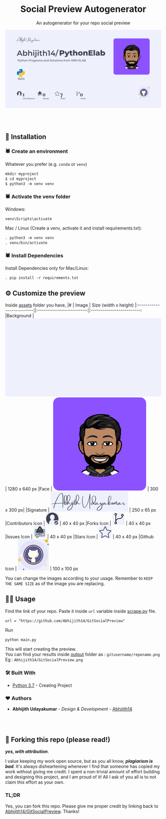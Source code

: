 <h1 align="center">
  Social Preview Autogenerator
</h1>
<p align="center">
  An autogenerator for your repo social preview
</p>

![demo](https://raw.githubusercontent.com/Abhijith14/GitSocialPreview/master/assets/sample.png)

<br>
<br>


## 📕 Installation

### 🕷️ Create an environment
Whatever you prefer (e.g. `conda` or `venv`)
```console
mkdir myproject
$ cd myproject
$ python3 -m venv venv
```

### 🕷️ Activate the venv folder
Windows:
```console
venv\Scripts\activate
```
Mac / Linux (Create a venv, activate it and install requirements.txt):
```console
. python3 -m venv venv
. venv/bin/activate
```

### 🕷️ Install Dependencies

Install Dependencies only for Mac/Linux:
 ```console
. pip install -r requirements.txt
 ```


## ⚙️ Customize the preview
Inside [assets](assets/) folder you have, 
|#                          |  Image                    | Size (width x height)
|:-------------------------:|:-------------------------:|:-------------------------:
|Background         |  ![bg](https://raw.githubusercontent.com/Abhijith14/GitSocialPreview/master/assets/bg.png)        | 1280 x 640 px
|Face               |  ![face](https://raw.githubusercontent.com/Abhijith14/GitSocialPreview/master/assets/face.png)    | 300 x 300 px|
|Signature          |  ![Signature](https://raw.githubusercontent.com/Abhijith14/GitSocialPreview/master/assets/signature.png)   | 250 x 65 px
|Contributors Icon  |  ![Contributors](https://raw.githubusercontent.com/Abhijith14/GitSocialPreview/master/assets/git_contrib.png) | 40 x 40 px
|Forks Icon         |  ![Forks](https://raw.githubusercontent.com/Abhijith14/GitSocialPreview/master/assets/git_fork.png)  | 40 x 40 px
|Issues Icon        |  ![Issues](https://raw.githubusercontent.com/Abhijith14/GitSocialPreview/master/assets/git_issues.png)  | 40 x 40 px
|Stars Icon         |  ![Stars](https://raw.githubusercontent.com/Abhijith14/GitSocialPreview/master/assets/git_stars.png)  | 40 x 40 px
|Github Icon        |  ![Github](https://raw.githubusercontent.com/Abhijith14/GitSocialPreview/master/assets/github.png)  | 100 x 100 px

You can change the images according to your usage. Remember to `KEEP THE SAME SIZE` as of the image you are replacing.

## 👨‍💻 Usage

Find the link of your repo. Paste it inside `url` variable inside [scrape.py](scrape.py) file.

```console
url = "https://github.com/Abhijith14/GitSocialPreview"
```

Run
```console
python main.py
```

This will start creating the preview.<br>
You can find your results inside [output](output/) folder as : `gitusername/reponame.png`<br>
Eg : `Abhijith14/GitSocialPreview.png`
<br>


### 🛠️ Built With

* [Python 3.7](https://www.python.org/) - Creating Project


### ❤️ Authors

* **Abhijith Udayakumar** - *Design & Development* - [Abhijith14](https://github.com/Abhijith14)

<br>
<br>

## 🚨 Forking this repo (please read!)

_**yes, with attribution**_.

I value keeping my work open source, but as you all know, _**plagiarism is bad**_. It's always disheartening whenever I find that someone has copied my work without giving me credit. I spent a non-trivial amount of effort building and designing this project, and I am proud of it! All I ask of you all is to not claim this effort as your own.


### TL;DR

Yes, you can fork this repo. Please give me proper credit by linking back to [Abhijith14/GitSocialPreview](https://github.com/Abhijith14/GitSocialPreview). Thanks!

